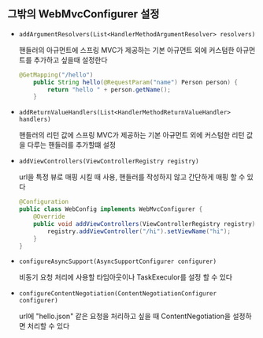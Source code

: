 ## 그밖의 WebMvcConfigurer 설정

- `addArgumentResolvers(List<HandlerMethodArgumentResolver> resolvers)`

  핸들러의 아규먼트에 스프링 MVC가 제공하는 기본 아규먼트 외에 커스텀한 아규먼트를 추가하고 싶을때 설정한다

  ```java
  @GetMapping("/hello")
      public String hello(@RequestParam("name") Person person) {
          return "hello " + person.getName();
      }
  ```

- `addReturnValueHandlers(List<HandlerMethodReturnValueHandler> handlers)`

  핸들러의 리턴 값에 스프링 MVC가 제공하는 기본 아규먼트 외에 커스텀한 리턴 값을 다루는 핸들러를 추가할떄 설정

- `addViewControllers(ViewControllerRegistry registry)`

  url을 특정 뷰로 매핑 시킬 때 사용, 핸들러를 작성하지 않고 간단하게 매핑 할 수 있다

  ```java
  @Configuration
  public class WebConfig implements WebMvcConfigurer {
      @Override
      public void addViewControllers(ViewControllerRegistry registry) {
          registry.addViewController("/hi").setViewName("hi");
      }
  }
  ```

- `configureAsyncSupport(AsyncSupportConfigurer configurer)`

  비동기 요청 처리에 사용할 타임아웃이나 TaskExeculor를 설정 할 수 있다

- `configureContentNegotiation(ContentNegotiationConfigurer configurer)`

  url에 "hello.json" 같은 요청을 처리하고 싶을 때 ContentNegotiation을 설정하면 처리할 수 있다